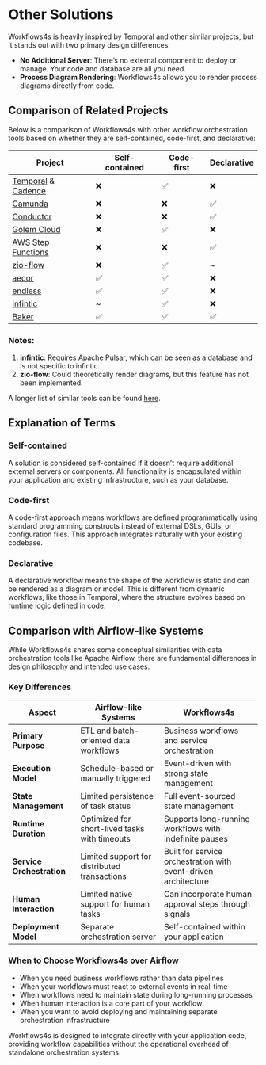 # Other Solutions

Workflows4s is heavily inspired by Temporal and other similar projects, but it stands out with two primary design
differences:

- **No Additional Server**: There’s no external component to deploy or manage. Your code and database are all you need.
- **Process Diagram Rendering**: Workflows4s allows you to render process diagrams directly from code.

## Comparison of Related Projects

Below is a comparison of Workflows4s with other workflow orchestration tools based on whether they are self-contained,
code-first, and declarative:

| Project                                                                       | Self-contained | Code-first | Declarative |
|-------------------------------------------------------------------------------|----------------|------------|-------------|
| [Temporal](https://temporal.io/) & [Cadence](https://github.com/uber/cadence) | ❌              | ✅          | ❌           |
| [Camunda](https://camunda.com/)                                               | ❌              | ❌          | ✅           |
| [Conductor](https://github.com/Netflix/conductor)                             | ❌              | ❌          | ✅           |
| [Golem Cloud](https://www.golem.cloud/)                                       | ❌              | ✅          | ❌           |
| [AWS Step Functions](https://aws.amazon.com/step-functions/)                  | ❌              | ❌          | ✅           |
| [zio-flow](https://github.com/zio/zio-flow)                                   | ❌              | ✅          | ~           |
| [aecor](https://github.com/notxcain/aecor)                                    | ✅              | ✅          | ❌           |
| [endless](https://github.com/endless4s/endless)                               | ✅              | ✅          | ❌           |
| [infintic](https://infinitic.io)                                              | ~              | ✅          | ❌           |
| [Baker](https://ing-bank.github.io/baker/)                                    | ✅              | ✅          | ✅           |

### Notes:

1. **infintic**: Requires Apache Pulsar, which can be seen as a database and is not specific to infintic.
2. **zio-flow**: Could theoretically render diagrams, but this feature has not been implemented.

A longer list of similar tools can be found [here](https://meirwah.github.io/awesome-workflow-engines/).

## Explanation of Terms

### Self-contained

A solution is considered self-contained if it doesn’t require additional external servers or components. All
functionality is encapsulated within your application and existing infrastructure, such as your database.

### Code-first

A code-first approach means workflows are defined programmatically using standard programming constructs instead of
external DSLs, GUIs, or configuration files. This approach integrates naturally with your existing codebase.

### Declarative

A declarative workflow means the shape of the workflow is static and can be rendered as a diagram or model. This is
different from dynamic workflows, like those in Temporal, where the structure evolves based on runtime logic defined in
code.

## Comparison with Airflow-like Systems

While Workflows4s shares some conceptual similarities with data orchestration tools like Apache Airflow, there are fundamental differences in design philosophy and intended use cases.

### Key Differences

| Aspect | Airflow-like Systems | Workflows4s |
|--------|----------------------|------------|
| **Primary Purpose** | ETL and batch-oriented data workflows | Business workflows and service orchestration |
| **Execution Model** | Schedule-based or manually triggered | Event-driven with strong state management |
| **State Management** | Limited persistence of task status | Full event-sourced state management |
| **Runtime Duration** | Optimized for short-lived tasks with timeouts | Supports long-running workflows with indefinite pauses |
| **Service Orchestration** | Limited support for distributed transactions | Built for service orchestration with event-driven architecture |
| **Human Interaction** | Limited native support for human tasks | Can incorporate human approval steps through signals |
| **Deployment Model** | Separate orchestration server | Self-contained within your application |

### When to Choose Workflows4s over Airflow

- When you need business workflows rather than data pipelines
- When your workflows must react to external events in real-time
- When workflows need to maintain state during long-running processes
- When human interaction is a core part of your workflow
- When you want to avoid deploying and maintaining separate orchestration infrastructure

Workflows4s is designed to integrate directly with your application code, providing workflow capabilities without the operational overhead of standalone orchestration systems.